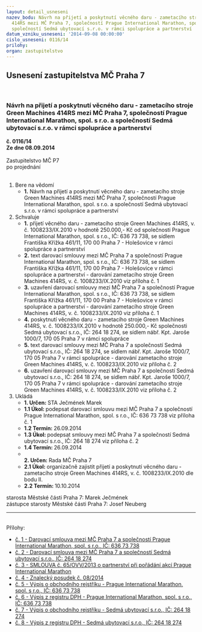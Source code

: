```yaml
---
layout: detail_usneseni
nazev_bodu: Návrh na přijetí a poskytnutí věcného daru - zametacího stroje Green Machines
  414RS mezi MČ Praha 7, společností Prague International Marathon, spol. s r.o. a
  společností Sedmá ubytovací s.r.o. v rámci spolupráce a partnerství
datum_vzniku_usneseni: '2014-09-08 00:00:00'
cislo_usneseni: 0116/14
prilohy: 
organ: zastupitelstvo
---
```

<div id="ucUsn_pList" class="usn">
	<span><h2>Usnesení zastupitelstva MČ Praha 7 </h2>
<br></span><div class="standBody">
<span><h3>Návrh na přijetí a poskytnutí věcného daru - zametacího stroje Green Machines 414RS mezi MČ Praha 7, společností Prague International Marathon, spol. s r.o. a společností Sedmá ubytovací s.r.o. v rámci spolupráce a partnerství</h3></span><div class="center">
		<strong>č. 0116/14</strong><br>
	</div>
<div class="center">
		<strong>Ze dne 08.09.2014</strong><br><br>
	</div>Zastupitelstvo MČ P7<br> po projednání<br><br><ol>
<li>Bere na vědomí<ul><li>
<strong>1.</strong> Návrh na přijetí a poskytnutí věcného daru - zametacího stroje Green Machines 414RS mezi MČ Praha 7, společností Prague International Marathon, spol. s r.o. a společností Sedmá ubytovací s.r.o. v rámci spolupráce a partnerství</li></ul>
</li>
<li>Schvaluje<ul>
<li>
<strong>1.</strong> přijetí věcného daru - zametacího stroje Green Machines 414RS, v. č. 1008233/IX.2010 v hodnotě 250.000,- Kč od společnosti Prague International Marathon, spol. s r.o., IČ: 636 73 738, se sídlem Františka Křížka 461/11, 170 00  Praha 7 - Holešovice v rámci spolupráce a partnerství</li>
<li>
<strong>2.</strong> text darovací smlouvy mezi MČ Praha 7 a společností Prague International Marathon, spol. s r.o., IČ: 636 73 738, se sídlem Františka Křížka 461/11, 170 00  Praha 7 - Holešovice v rámci spolupráce a partnerství - darování zametacího stroje Green Machines 414RS, v. č. 1008233/IX.2010 viz příloha č. 1</li>
<li>
<strong>3.</strong> uzavření darovací smlouvy mezi MČ Praha 7 a společností Prague International Marathon, spol. s r.o., IČ: 636 73 738, se sídlem Františka Křížka 461/11, 170 00  Praha 7 - Holešovice v rámci spolupráce a partnerství - darování zametacího stroje Green Machines 414RS, v. č. 1008233/IX.2010 viz příloha č. 1</li>
<li>
<strong>4.</strong> poskytnutí věcného daru - zametacího stroje Green Machines 414RS, v. č. 1008233/IX.2010 v hodnotě 250.000,- Kč společnosti Sedmá ubytovací s.r.o., IČ: 264 18 274, se sídlem nábř. Kpt. Jaroše 1000/7, 170 05 Praha 7 v rámci spolupráce</li>
<li>
<strong>5.</strong> text darovací smlouvy mezi MČ Praha 7 a společností Sedmá ubytovací s.r.o., IČ: 264 18 274, se sídlem nábř. Kpt. Jaroše 1000/7, 170 05 Praha 7 v rámci spolupráce - darování zametacího stroje Green Machines 414RS, v. č. 1008233/IX.2010 viz příloha č. 2</li>
<li>
<strong>6.</strong> uzavření darovací smlouvy mezi MČ Praha 7 a společností Sedmá ubytovací s.r.o., IČ: 264 18 274, se sídlem nábř. Kpt. Jaroše 1000/7, 170 05 Praha 7 v rámci spolupráce - darování zametacího stroje Green Machines 414RS, v. č. 1008233/IX.2010 viz příloha č. 2</li>
</ul>
</li>
<li>Ukládá<ul>
<li>
<strong>1. Určen: </strong>STA Ječmének Marek</li>
<li>
<strong>1.1 Úkol: </strong>podepsat darovací smlouvu mezi MČ Praha 7 a společností Prague International Marathon, spol. s r.o., IČ: 636 73 738 viz příloha č. 1</li>
<li>
<strong>1.2 Termín: </strong>26.09.2014</li>
<li>
<strong>1.3 Úkol: </strong>podepsat smlouvy mezi MČ Praha 7 a společností Sedmá ubytovací s.r.o., IČ: 264 18 274 viz příloha č. 2</li>
<li>
<strong>1.4 Termín: </strong>26.09.2014</li>
<li>
<strong><br>2. Určen: </strong>Rada MČ Praha 7</li>
<li>
<strong>2.1 Úkol: </strong>organizačně zajistit přijetí a poskytnutí věcného daru - zametacího stroje Green Machines 414RS, v. č. 1008233/IX.2010 dle bodu II.</li>
<li>
<strong>2.2 Termín: </strong>10.10.2014</li>
</ul>
</li>
</ol>starosta Městské části Praha 7: Marek Ječmének<br>zástupce starosty Městské části Praha 7: Josef Neuberg<hr>
<br>Přílohy: <ul>
<li><a href="/zdroj.aspx?typ=4&amp;id=58060&amp;sh=1405861397" target="_blank" title="Soubor (.doc 63,5 kB)-nové okno">č. 1 - Darovací smlouva mezi MČ Praha 7 a společností Prague International Marathon, spol. s r.o., IČ: 636 73 738</a></li> <li><a href="/zdroj.aspx?typ=4&amp;id=58061&amp;sh=1405832565" target="_blank" title="Soubor (.doc 61,5 kB)-nové okno">č. 2 - Darovací smlouva mezi MČ Praha 7 a společností Sedmá ubytovací s.r.o., IČ: 264 18 274</a></li> <li><a href="/zdroj.aspx?typ=4&amp;id=58062&amp;sh=1405786069" target="_blank" title="Soubor (.pdf 876,7 kB)-nové okno">č. 3 - SMLOUVA č. 65/OVV/2013 o partnerství při pořádání akcí Prague International Marathon</a></li> <li><a href="/zdroj.aspx?typ=4&amp;id=58063&amp;sh=1405758005" target="_blank" title="Soubor (.pdf 1,7 MB)-nové okno">č. 4 - Znalecký posudek č. 08/2014</a></li> <li><a href="/zdroj.aspx?typ=4&amp;id=58064&amp;sh=1405726357" target="_blank" title="Soubor (.pdf 55,2 kB)-nové okno">č. 5 - Výpis o obchodního rejstříku - Prague International Marathon, spol. s r.o., IČ: 636 73 738</a></li> <li><a href="/zdroj.aspx?typ=4&amp;id=58065&amp;sh=1405697525" target="_blank" title="Soubor (.pdf 144,4 kB)-nové okno">č. 6 - Výpis z registru DPH - Prague International Marathon, spol. s r.o., IČ: 636 73 738</a></li> <li><a href="/zdroj.aspx?typ=4&amp;id=58066&amp;sh=1405650517" target="_blank" title="Soubor (.pdf 53,1 kB)-nové okno">č. 7 - Výpis o obchodního rejstříku - Sedmá ubytovací s.r.o., IČ: 264 18 274</a></li> <li><a href="/zdroj.aspx?typ=4&amp;id=58067&amp;sh=1405622965" target="_blank" title="Soubor (.pdf 121 kB)-nové okno">č. 8 - Výpis z registru DPH - Sedmá ubytovací s.r.o., IČ: 264 18 274</a></li> </ul>
</div>
</div>